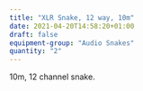 ```yaml
---
title: "XLR Snake, 12 way, 10m"
date: 2021-04-20T14:58:20+01:00
draft: false
equipment-group: "Audio Snakes"
quantity: "2"
---
```


10m, 12 channel snake.